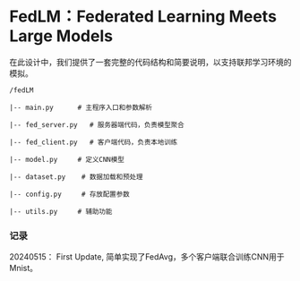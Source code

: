 # FedLM：Federated Learning Meets Large Models
在此设计中，我们提供了一套完整的代码结构和简要说明，以支持联邦学习环境的模拟。

```
/fedLM

|-- main.py      # 主程序入口和参数解析

|-- fed_server.py   # 服务器端代码，负责模型聚合

|-- fed_client.py   # 客户端代码，负责本地训练

|-- model.py     # 定义CNN模型

|-- dataset.py    # 数据加载和预处理

|-- config.py     # 存放配置参数

|-- utils.py     # 辅助功能
```

### 记录

20240515： First Update, 简单实现了FedAvg，多个客户端联合训练CNN用于Mnist。
